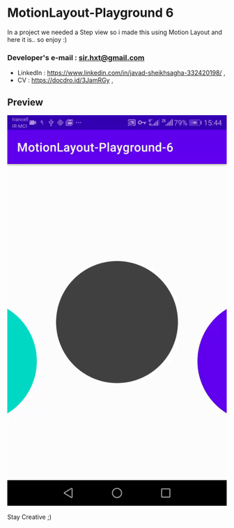 # MotionLayout-Playground 6

In a project we needed a Step view so i made this using Motion Layout and here it is..
so enjoy :)


   ### **Developer's e-mail : sir.hxt@gmail.com** 
   - LinkedIn : https://www.linkedin.com/in/javad-sheikhsagha-332420198/ ,
   - CV :  https://docdro.id/3JamRGy ,

## Preview

![Alt Text](https://github.com/JavadSheikhsagha/MotionLayout-Playground-6/blob/master/20210831-154432.gif)


Stay Creative ;)

